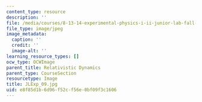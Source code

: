 ```yaml
---
content_type: resource
description: ''
file: /media/courses/8-13-14-experimental-physics-i-ii-junior-lab-fall-2016-spring-2017/e8f85d1b6d96f52cf56e0bf09f3c1606_JLExp_09.jpg
file_type: image/jpeg
image_metadata:
  caption: ''
  credit: ''
  image-alt: ''
learning_resource_types: []
ocw_type: OCWImage
parent_title: Relativistic Dynamics
parent_type: CourseSection
resourcetype: Image
title: JLExp_09.jpg
uid: e8f85d1b-6d96-f52c-f56e-0bf09f3c1606
---
```

